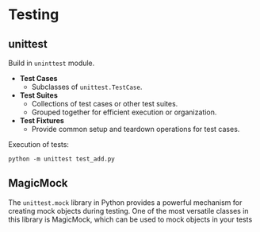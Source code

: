 # Testing

## unittest
Build in `uninttest` module.

- **Test Cases** 
    - Subclasses of `unittest.TestCase`. 
- **Test Suites**
    - Collections of test cases or other test suites.
    - Grouped together for efficient execution or organization.
- **Test Fixtures**
    - Provide common setup and teardown operations for test cases.

Execution of tests:
    
    python -m unittest test_add.py

## MagicMock

The `unittest.mock` library in Python provides a powerful mechanism for creating mock objects during testing. One of the most versatile classes in this library is MagicMock, which can be used to mock objects in your tests